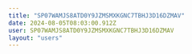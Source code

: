 ```yaml
---
title: "SP07WAMJS8ATD0Y9JZMSMXKGNC7TBHJ3D16DZMAV"
date: 2024-08-05T08:03:00.912Z
user: SP07WAMJS8ATD0Y9JZMSMXKGNC7TBHJ3D16DZMAV
layout: "users"
---
```

    